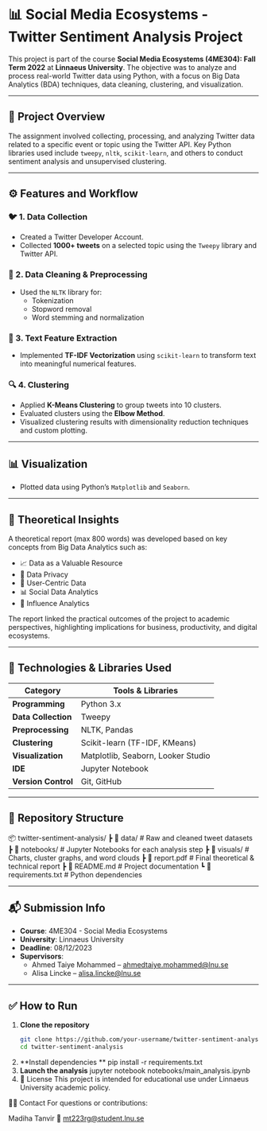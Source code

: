 # 📊 Social Media Ecosystems - Twitter Sentiment Analysis Project

This project is part of the course **Social Media Ecosystems (4ME304): Fall Term 2022** at **Linnaeus University**. The objective was to analyze and process real-world Twitter data using Python, with a focus on Big Data Analytics (BDA) techniques, data cleaning, clustering, and visualization.

---

## 📌 Project Overview

The assignment involved collecting, processing, and analyzing Twitter data related to a specific event or topic using the Twitter API. Key Python libraries used include `tweepy`, `nltk`, `scikit-learn`, and others to conduct sentiment analysis and unsupervised clustering.

---

## ⚙️ Features and Workflow

### 🐦 1. Data Collection
- Created a Twitter Developer Account.
- Collected **1000+ tweets** on a selected topic using the `Tweepy` library and Twitter API.

### 🧹 2. Data Cleaning & Preprocessing
- Used the `NLTK` library for:
  - Tokenization
  - Stopword removal
  - Word stemming and normalization

### 📐 3. Text Feature Extraction
- Implemented **TF-IDF Vectorization** using `scikit-learn` to transform text into meaningful numerical features.

### 🔍 4. Clustering
- Applied **K-Means Clustering** to group tweets into 10 clusters.
- Evaluated clusters using the **Elbow Method**.
- Visualized clustering results with dimensionality reduction techniques and custom plotting.

---

## 📊 Visualization
- Plotted data using Python’s `Matplotlib` and `Seaborn`.

---

## 🧠 Theoretical Insights

A theoretical report (max 800 words) was developed based on key concepts from Big Data Analytics such as:
- 📈 Data as a Valuable Resource  
- 🔐 Data Privacy  
- 👥 User-Centric Data  
- 📊 Social Data Analytics  
- 🧠 Influence Analytics  

The report linked the practical outcomes of the project to academic perspectives, highlighting implications for business, productivity, and digital ecosystems.

---

## 🧰 Technologies & Libraries Used

| Category            | Tools & Libraries                              |
|---------------------|------------------------------------------------|
| **Programming**     | Python 3.x                                      |
| **Data Collection** | Tweepy                                          |
| **Preprocessing**   | NLTK, Pandas                                    |
| **Clustering**      | Scikit-learn (TF-IDF, KMeans)                   |
| **Visualization**   | Matplotlib, Seaborn, Looker Studio              |
| **IDE**             | Jupyter Notebook                                |
| **Version Control** | Git, GitHub                                     |

---

## 📁 Repository Structure
📦 twitter-sentiment-analysis/
┣ 📂 data/ # Raw and cleaned tweet datasets
┣ 📂 notebooks/ # Jupyter Notebooks for each analysis step
┣ 📂 visuals/ # Charts, cluster graphs, and word clouds
┣ 📄 report.pdf # Final theoretical & technical report
┣ 📄 README.md # Project documentation
┗ 📄 requirements.txt # Python dependencies

---

## 📬 Submission Info

- **Course**: 4ME304 - Social Media Ecosystems  
- **University**: Linnaeus University  
- **Deadline**: 08/12/2023  
- **Supervisors**:  
  - Ahmed Taiye Mohammed – [ahmedtaiye.mohammed@lnu.se](mailto:ahmedtaiye.mohammed@lnu.se)  
  - Alisa Lincke – [alisa.lincke@lnu.se](mailto:alisa.lincke@lnu.se)

---

## ✅ How to Run

1. **Clone the repository**
   ```bash
   git clone https://github.com/your-username/twitter-sentiment-analysis.git
   cd twitter-sentiment-analysis
2. **Install dependencies **
pip install -r requirements.txt
3. **Launch the analysis**
   jupyter notebook notebooks/main_analysis.ipynb
4. 📝 License
This project is intended for educational use under Linnaeus University academic policy.

🙋‍♀️ Contact
For questions or contributions:

Madiha Tanvir
📧 mt223rg@student.lnu.se









